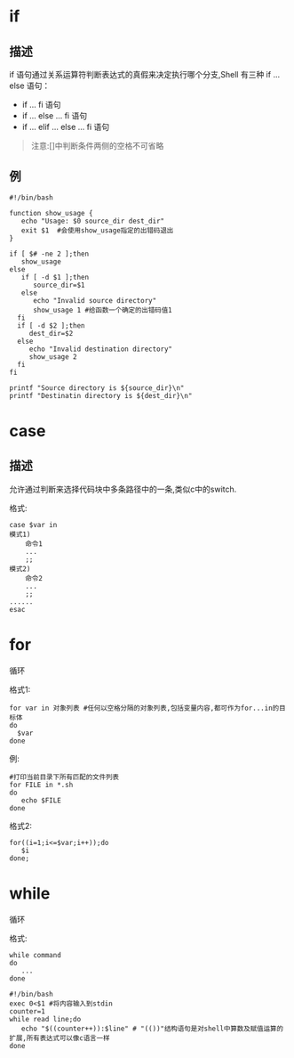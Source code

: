 # if

## 描述

if 语句通过关系运算符判断表达式的真假来决定执行哪个分支,Shell 有三种 if ... else 语句：

- if ... fi 语句
- if ... else ... fi 语句
- if ... elif ... else ... fi 语句

> 注意:[]中判断条件两侧的空格不可省略

## 例

    #!/bin/bash
    
    function show_usage {
       echo "Usage: $0 source_dir dest_dir"
       exit $1  #会使用show_usage指定的出错码退出
    }
    
    if [ $# -ne 2 ];then
       show_usage
    else
       if [ -d $1 ];then
     	  source_dir=$1
       else
          echo "Invalid source directory"
          show_usage 1 #给函数一个确定的出错码值1
      fi
      if [ -d $2 ];then
         dest_dir=$2
      else
         echo "Invalid destination directory"
         show_usage 2
      fi
    fi
    
    printf "Source directory is ${source_dir}\n"
    printf "Destinatin directory is ${dest_dir}\n"

# case

## 描述

允许通过判断来选择代码块中多条路径中的一条,类似c中的switch.

格式: 

    case $var in
    模式1)
     	命令1
     	...
     	;;
    模式2)
        命令2
        ...
        ;;
    ......
    esac

# for

循环

格式1:

    for var in 对象列表 #任何以空格分隔的对象列表,包括变量内容,都可作为for...in的目标体
    do 
      $var 
    done 

例:

	#打印当前目录下所有匹配的文件列表
    for FILE in *.sh
    do
       echo $FILE
    done


格式2:

    for((i=1;i<=$var;i++));do
       $i
    done;

# while

循环

格式:

    while command
    do
       ...
    done

    #!/bin/bash
    exec 0<$1 #将内容输入到stdin
    counter=1
    while read line;do
       echo "$((counter++)):$line" # "(())"结构语句是对shell中算数及赋值运算的扩展,所有表达式可以像c语言一样
    done